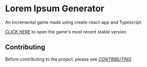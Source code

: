# Lorem Ipsum Generator

An incremental game made using create-react-app and Typescript.

_[CLICK HERE](https://gaming-village.github.io/Lorem-Ipsum-Generator/)_ to open the game's most recent stable version.

## Contributing

Before contributing to the project, please see _[CONTRIBUTING](CONTRIBUTING.md)_
